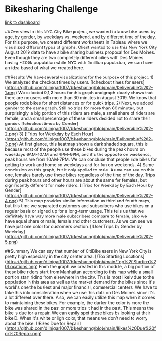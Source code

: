 # Bikesharing Challenge
[link to dashboard](https://public.tableau.com/app/profile/dilinigeer.duolikun/viz/Deliverable3stories/Deliverable3)

##Overview
In this NYC City Bike project, we wanted to know bike users by age, by gender, by weekdays vs. weekend, and by different time of the day. For this purpose, we created different worksheets in Tableau where we visualized different types of graphs. Client wanted to use this New York City August 2019 data to have a bike sharing business proposal for Des Moines. Even though they are two completely different cities with Des Moines having ~200k population while NYC with 6million population, we can have an idea based of what we created here.

##Results
We have several visualizations for the purpose of this project. 1) We analyzed the checkout times by users. [!checkout times for users] (https://github.com/dilnigar1007/bikesharing/blob/main/Deliverable%202-1.png) We selected 0,1,2 hours for this graph and graph clearly shows that there are no users with more than 60 minutes in August 2019. We know that people rode bikes for short distances or for quick trips.  2) Next, we added gender to the same graph. Still no trips for more than 60 minutes, but surprisingly, a big portion of this riders are male, a small share of riders are female, and a small percentage of these riders decided not to share their gender. [!checkout times by Gender] (https://github.com/dilnigar1007/bikesharing/blob/main/Deliverable%202-2.png) 3) [!Trips for Weekday by Each Hour] (https://github.com/dilnigar1007/bikesharing/blob/main/Deliverable%202-3.png) At first glance, this heatmap shows a dark shaded square, this is because most of the people use these bikes during the peak hours on weekdays 6AM-10AM and 4PM-9PM, and it's the opposite on weekends, peak hours are from 10AM-7PM. We can conclude that people ride bikes for getting to work and home on weekdays and for fun on weekends. 4) Same conclusion on this graph, but it only applied to male. As we can see on this one, females barely use these bikes regardless of the time of the day. Trips during peak hours and other hours are about the same for females, but significantly different for male riders. [!Trips for Weekday by Each Hour by Gender] (https://github.com/dilnigar1007/bikesharing/blob/main/Deliverable%202-4.png) 5) This map provides similar information as third and fourth maps, but this time we separated customers and subscribers who use bikes on a regular basis or signed up for a long-term usage. This tells us that we definitely have way more male subscribers compare to female, also we have equal share of male, female and other customers. As we can see we have just one color for customers section.  [!User Trips by Gender by Weekday] (https://github.com/dilnigar1007/bikesharing/blob/main/Deliverable%202-5.png) 

##Summary
We can say that number of CitiBike users in New York City is pretty high especially in the city center area. [!Top Starting Locations] (https://github.com/dilnigar1007/bikesharing/blob/main/Top%20Starting%20Locations.png) From the graph we created in this module, a big portion of these bike riders start from Manhattan according to this map while a small portion start riding from elsewhere in the city. This is most likely due to the population in this area as well as the market demand for the bikes since it's world's one the busiest and major financial, commercial centers. We have to take this into consideration when we use this data on Des Moines since it's a lot different over there. Also, we can easily utilize this map when it comes to maintaining these bikes. For example, the darker the color is more the bike was shared in the past or more trips it had in the past. This means the bike is due for a repair. We can easily spot these bikes by looking at their bikeID. When it's white or ligh color, that means we don't need to worry about the bike. [!Bikes Due for Repair] (https://github.com/dilnigar1007/bikesharing/blob/main/Bikes%20Due%20for%20Repair.png)

